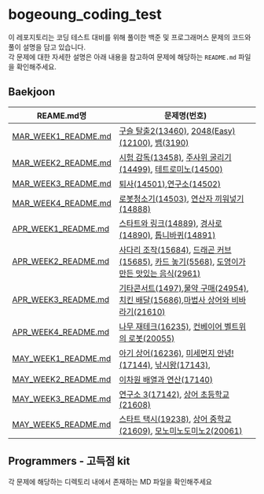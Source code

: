 # bogeoung_coding_test
이 레포지토리는 코딩 테스트 대비를 위해 풀이한 백준 및 프로그래머스 문제의 코드와 풀이 설명을 담고 있습니다.  
각 문제에 대한 자세한 설명은 아래 내용을 참고하여 문제에 해당하는 `README.md` 파일을 확인해주세요.

## Baekjoon
| REAME.md명                                                                                                                                   | 문제명(번호)                                                                                                                                                                                                                           |
|---------------------------------------------------------------------------------------------------------------------------------------------|-----------------------------------------------------------------------------------------------------------------------------------------------------------------------------------------------------------------------------------|
| [MAR_WEEK1_README.md](https://github.com/prepare-coding-test-in-42/bogeoung_coding_test/blob/main/Baekjoon/Baekjoon_MD/MAR_WEEK1_README.md) | [구슬 탈출2(13460)](https://www.acmicpc.net/problem/13460), [2048(Easy)(12100)](https://www.acmicpc.net/problem/12100), [뱀(3190)](https://www.acmicpc.net/problem/3190)                                                               |
| [MAR_WEEK2_README.md](https://github.com/prepare-coding-test-in-42/bogeoung_coding_test/blob/main/Baekjoon/Baekjoon_MD/MAR_WEEK2_README.md) | [시험 감독(13458)](https://www.acmicpc.net/problem/13458), [주사위 굴리기(14499)](https://www.acmicpc.net/problem/14499), [테트로미노(14500)](https://www.acmicpc.net/problem/14500)                                                             |
| [MAR_WEEK3_README.md](https://github.com/prepare-coding-test-in-42/bogeoung_coding_test/blob/main/Baekjoon/Baekjoon_MD/MAR_WEEK3_README.md) | [퇴사(14501)](https://www.acmicpc.net/problem/14501),[연구소(14502)](https://www.acmicpc.net/problem/14502)                                                                                                                            |
| [MAR_WEEK4_README.md](https://github.com/prepare-coding-test-in-42/bogeoung_coding_test/blob/main/Baekjoon/Baekjoon_MD/MAR_WEEK4_README.md) | [로봇청소기(14503)](https://www.acmicpc.net/problem/14503), [연산자 끼워넣기(14888)](https://www.acmicpc.net/problem/14888)                                                                                                                   |
| [APR_WEEK1_README.md](https://github.com/prepare-coding-test-in-42/bogeoung_coding_test/blob/main/Baekjoon/Baekjoon_MD/APR_WEEK1_README.md) | [스타트와 링크(14889)](https://www.acmicpc.net/problem/14889), [경사로(14890)](https://www.acmicpc.net/problem/14890), [톱니바퀴(14891)](https://www.acmicpc.net/problem/14891)                                                                | 
| [APR_WEEK2_README.md](https://github.com/prepare-coding-test-in-42/bogeoung_coding_test/blob/main/Baekjoon/Baekjoon_MD/APR_WEEK2_README.md) | [사다리 조작(15684)](https://www.acmicpc.net/problem/15684), [드래곤 커브(15685)](https://www.acmicpc.net/problem/15685), [카드 놓기(5568)](https://www.acmicpc.net/problem/5568), [도영이가 만든 맛있는 음식(2961)](https://www.acmicpc.net/problem/2961) | 
| [APR_WEEK3_README.md](https://github.com/prepare-coding-test-in-42/bogeoung_coding_test/blob/main/Baekjoon/Baekjoon_MD/APR_WEEK3_README.md) | [기타콘서트(1497)](https://www.acmicpc.net/problem/1497),[물약 구매(24954)](https://www.acmicpc.net/problem/24954), [치킨 배달(15686)](https://www.acmicpc.net/problem/15686),[마법사 상어와 비바라기(21610)](https://www.acmicpc.net/problem/21610)     |
| [APR_WEEK4_README.md](https://github.com/prepare-coding-test-in-42/bogeoung_coding_test/blob/main/Baekjoon/Baekjoon_MD/APR_WEEK4_README.md) | [나무 재테크(16235)](https://www.acmicpc.net/problem/16235), [컨베이어 벨트위의 로봇(20055)](https://www.acmicpc.net/problem/20055)                                                                                                              |
| [MAY_WEEK1_README.md]()                                                                                                                     | [아기 상어(16236)](https://www.acmicpc.net/problem/16236), [미세먼지 안녕!(17144)](https://www.acmicpc.net/problem/17144), [낚시왕(17143)](https://www.acmicpc.net/problem/17143),                                                             |
| [MAY_WEEK2_README.md]()                                                                                                                     | [이차원 배열과 연산(17140)](https://www.acmicpc.net/problem/17140)                                                                                                                                                                        |
| [MAY_WEEK3_README.md]()                                                                                                                     | [연구소 3(17142)](https://www.acmicpc.net/problem/17142), [상어 초등학교(21608)](https://www.acmicpc.net/problem/21608)                                                                                                                    |
| [MAY_WEEK5_README.md]()                                                                                                                     | [스타트 택시(19238)](https://www.acmicpc.net/problem/19238), [상어 중학교(21609)](https://www.acmicpc.net/problem/21609), [모노미노도미노2(20061)](https://www.acmicpc.net/problem/20061)                                                               |

## Programmers - 고득점 kit
각 문제에 해당하는 디렉토리 내에서 존재하는 MD 파일을 확인해주세요